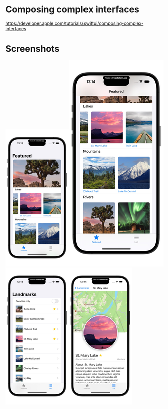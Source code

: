 # Composing complex interfaces

https://developer.apple.com/tutorials/swiftui/composing-complex-interfaces

# Screenshots

<img src="https://github.com/bashubb/SwiftUITutorialsByApple/blob/main/03-AppDesignAndLayout/01-ComposingComplexInterFaces/complexInterFaces1.jpeg" width="40%"><img src="https://github.com/bashubb/SwiftUITutorialsByApple/blob/main/03-AppDesignAndLayout/01-ComposingComplexInterFaces/complexInterFaces2.jpeg" width="60%"><img src="https://github.com/bashubb/SwiftUITutorialsByApple/blob/main/03-AppDesignAndLayout/01-ComposingComplexInterFaces/complexInterFaces3.jpeg" width="40%"><img src="https://github.com/bashubb/SwiftUITutorialsByApple/blob/main/03-AppDesignAndLayout/01-ComposingComplexInterFaces/complexInterFaces4.jpeg" width="40%">

